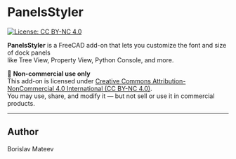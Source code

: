 # PanelsStyler

[![License: CC BY-NC 4.0](https://licensebuttons.net/l/by-nc/4.0/88x31.png)](https://creativecommons.org/licenses/by-nc/4.0/)

**PanelsStyler** is a FreeCAD add-on that lets you customize the font and size of dock panels  
like Tree View, Property View, Python Console, and more.

🛑 **Non-commercial use only**  
This add-on is licensed under [Creative Commons Attribution-NonCommercial 4.0 International (CC BY-NC 4.0)](https://creativecommons.org/licenses/by-nc/4.0/).  
You may use, share, and modify it — but not sell or use it in commercial products.

---

## Author

Borislav Mateev

